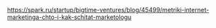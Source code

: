 https://spark.ru/startup/bigtime-ventures/blog/45499/metriki-internet-marketinga-chto-i-kak-schitat-marketologu